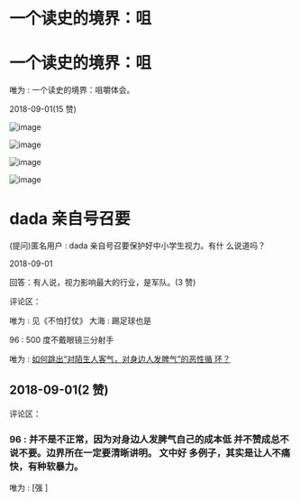 # 一个读史的境界：咀

# 一个读史的境界：咀

唯为 : 一个读史的境界：咀嚼体会。

2018-09-01(15 赞)

![image](img/Image_333.png)

![image](img/Image_334.png)

![image](img/Image_335.png)

![image](img/Image_336.png)

# dada 亲自号召要

(提问)匿名用户 : dada 亲自号召要保护好中小学生视力。有什 么说道吗？

2018-09-01

回答：有人说，视力影响最大的行业，是军队。(3 赞)

评论区：

唯为 : 见《不怕打仗》 大海 : 踢足球也是

96 : 500 度不戴眼镜三分射手

唯为 : [如何跳出](https://mp.weixin.qq.com/s/NkEylUz9I9XH6_zoVrpLXg)[“](https://mp.weixin.qq.com/s/NkEylUz9I9XH6_zoVrpLXg)[对陌生人客气，对身边人发脾气](https://mp.weixin.qq.com/s/NkEylUz9I9XH6_zoVrpLXg)[”](https://mp.weixin.qq.com/s/NkEylUz9I9XH6_zoVrpLXg)[的恶性循 环？](https://mp.weixin.qq.com/s/NkEylUz9I9XH6_zoVrpLXg)

## 2018-09-01(2 赞)

评论区：

### 96 : 并不是不正常，因为对身边人发脾气自己的成本低 并不赞成总不说不要。边界所在一定要清晰讲明。 文中好 多例子，其实是让人不痛快，有种软暴力。

唯为 : [强 ]
